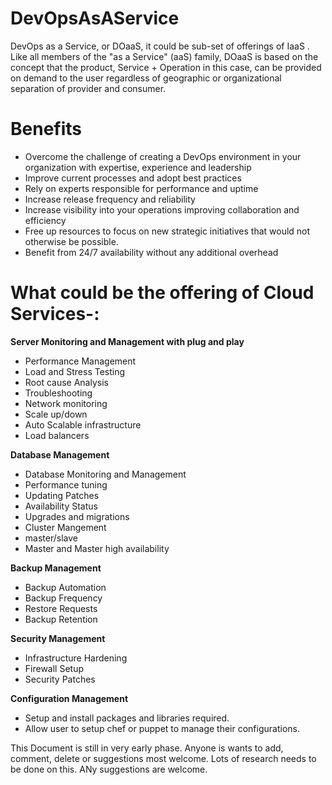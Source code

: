 # DevOpsAsAService
DevOps as a Service, or DOaaS, it could be sub-set of offerings of IaaS . Like all members of the "as a Service" (aaS) family, DOaaS is based on the concept that the product, Service + Operation in this case, can be provided on demand to the user regardless of geographic or organizational separation of provider and consumer.

Benefits
==============================================
 - Overcome the challenge of creating a DevOps environment in your organization with expertise, experience and leadership
 - Improve current processes and adopt best practices
 - Rely on experts responsible for performance and uptime
 - Increase release frequency and reliability
 - Increase visibility into your operations improving collaboration and efficiency
 - Free up resources to focus on new strategic initiatives that would not otherwise be possible.
 - Benefit from 24/7 availability without any additional overhead


What could be the offering of Cloud Services-:
==============================================


**Server Monitoring and Management with plug and play**

 - Performance Management
 - Load and Stress Testing
 - Root cause Analysis
 - Troubleshooting
 - Network monitoring
 - Scale up/down
 - Auto Scalable infrastructure
 - Load balancers

**Database Management**

 - Database Monitoring and Management
 - Performance tuning
 - Updating Patches
 - Availability Status
 - Upgrades and migrations
 - Cluster Mangement
 - master/slave
 - Master and Master high availability

**Backup Management**

 - Backup Automation
 - Backup Frequency
 - Restore Requests
 - Backup Retention

**Security Management**

 - Infrastructure Hardening
 - Firewall Setup
 - Security Patches

**Configuration Management**
 - Setup and install packages and libraries required.
 - Allow user to setup chef or puppet to manage their configurations.
 
This Document is still in very early phase. Anyone is wants to add, comment, delete or suggestions most welcome. Lots of research needs to be done on this. ANy suggestions are welcome.
